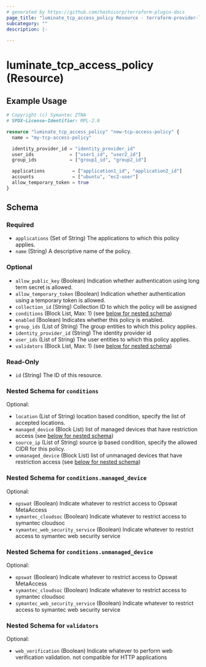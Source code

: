 ```yaml
---
# generated by https://github.com/hashicorp/terraform-plugin-docs
page_title: "luminate_tcp_access_policy Resource - terraform-provider-luminate"
subcategory: ""
description: |-
  
---
```


# luminate_tcp_access_policy (Resource)



## Example Usage

```terraform
# Copyright (c) Symantec ZTNA
# SPDX-License-Identifier: MPL-2.0

resource "luminate_tcp_access_policy" "new-tcp-access-policy" {
  name = "my-tcp-access-policy"

  identity_provider_id = "identity_provider_id"
  user_ids             = ["user1_id", "user2_id"]
  group_ids            = ["group1_id", "group2_id"]

  applications          = ["application1_id", "application2_id"]
  accounts              = ["ubuntu", "ec2-user"]
  allow_temporary_token = true
}
```

<!-- schema generated by tfplugindocs -->
## Schema

### Required

- `applications` (Set of String) The applications to which this policy applies.
- `name` (String) A descriptive name of the policy.

### Optional

- `allow_public_key` (Boolean) Indication whether authentication using long term secret is allowed.
- `allow_temporary_token` (Boolean) Indication whether authentication using a temporary token is allowed.
- `collection_id` (String) Collection ID to which the policy will be assigned
- `conditions` (Block List, Max: 1) (see [below for nested schema](#nestedblock--conditions))
- `enabled` (Boolean) Indicates whether this policy is enabled.
- `group_ids` (List of String) The group entities to which this policy applies.
- `identity_provider_id` (String) The identity provider id
- `user_ids` (List of String) The user entities to which this policy applies.
- `validators` (Block List, Max: 1) (see [below for nested schema](#nestedblock--validators))

### Read-Only

- `id` (String) The ID of this resource.

<a id="nestedblock--conditions"></a>
### Nested Schema for `conditions`

Optional:

- `location` (List of String) location based condition, specify the list of accepted locations.
- `managed_device` (Block List) list of managed devices that have restriction access (see [below for nested schema](#nestedblock--conditions--managed_device))
- `source_ip` (List of String) source ip based condition, specify the allowed CIDR for this policy.
- `unmanaged_device` (Block List) list of unmanaged devices that have restriction access (see [below for nested schema](#nestedblock--conditions--unmanaged_device))

<a id="nestedblock--conditions--managed_device"></a>
### Nested Schema for `conditions.managed_device`

Optional:

- `opswat` (Boolean) Indicate whatever to restrict access to Opswat MetaAccess
- `symantec_cloudsoc` (Boolean) Indicate whatever to restrict access to symantec cloudsoc
- `symantec_web_security_service` (Boolean) Indicate whatever to restrict access to symantec web security service


<a id="nestedblock--conditions--unmanaged_device"></a>
### Nested Schema for `conditions.unmanaged_device`

Optional:

- `opswat` (Boolean) Indicate whatever to restrict access to Opswat MetaAccess
- `symantec_cloudsoc` (Boolean) Indicate whatever to restrict access to symantec cloudsoc
- `symantec_web_security_service` (Boolean) Indicate whatever to restrict access to symantec web security service



<a id="nestedblock--validators"></a>
### Nested Schema for `validators`

Optional:

- `web_verification` (Boolean) Indicate whatever to perform web verification validation. not compatible for HTTP applications
